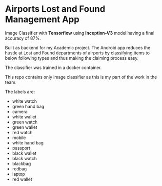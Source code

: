 # Airports Lost and Found Management App

Image Classifier with **Tensorflow** using **Inception-V3** model having a final accuracy of 87%.

Built as backend for my Academic project. The Android app reduces the hustle at Lost and Found departments of airports by classifying items to below following types and thus making the claiming process easy.

The classifier was trained in a docker container.

This repo contains only image classifier as this is my part of the work in the team.

The labels are:
- white watch
- green hand bag
- camera
- white wallet
- green watch
- green wallet
- red watch
- mobile
- white hand bag
- passport 
- black wallet
- black watch
- blackbag
- redbag
- laptop
- red wallet


